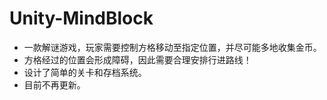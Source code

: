 # Unity-MindBlock
* 一款解谜游戏，玩家需要控制方格移动至指定位置，并尽可能多地收集金币。  
* 方格经过的位置会形成障碍，因此需要合理安排行进路线！
* 设计了简单的关卡和存档系统。
* 目前不再更新。
